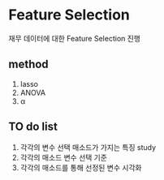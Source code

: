 # **Feature Selection**

재무 데이터에 대한 Feature Selection 진행

## **method**
1. lasso
2. ANOVA
3. α

## **TO do list**
 
1. 각각의 변수 선택 매소드가 가지는 특징 study
2. 각각의 매소드 변수 선택 기준
3. 각각의 매소드를 통해 선정된 변수 시각화
